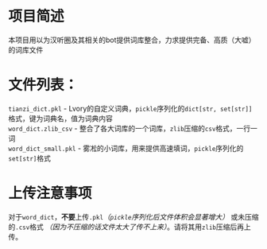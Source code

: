 # 项目简述
本项目用以为汉听圈及其相关的bot提供词库整合，力求提供完备、高质（大嘘）的词库文件
# 文件列表：
`tianzi_dict.pkl` - Lvory的自定义词典，`pickle`序列化的`dict[str, set[str]]`格式，键为词典名，值为词典内容  
`word_dict.zlib_csv` - 整合了各大词库的一个词库，`zlib`压缩的`csv`格式，一行一词  
`word_dict_small.pkl` - 雾凇的小词库，用来提供高速填词，`pickle`序列化的`set[str]`格式
# 上传注意事项
对于`word_dict`，**不要**上传`.pkl`_（`pickle`序列化后文件体积会显著增大）_ 或未压缩的`.csv`格式 _（因为不压缩的话文件太大了传不上来）_。请将其用`zlib`压缩后再上传。
